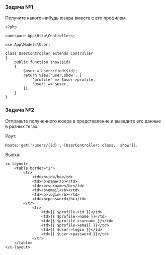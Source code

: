 ### Задача №1

Получите какого-нибудь юзера вместе с его профилем.

    <?php
    
    namespace App\Http\Controllers;
    
    use App\Models\User;
    
    class UserController extends Controller
    {
        public function show($id)
        {
            $user = User::find($id);
            return view('user.show', [
                'profile' => $user->profile,
                'user' => $user,
            ]);
        }
    }

### Задача №2

Отправьте полученного юзера в представление и выведите его данные в разных тегах.

Роут:

    Route::get('/users/{id}', [UserController::class, 'show']);

Вьюха:

    <x-layout>
        <table border="1">
            <tr>
                <td><b>id</b></td>
                <td><b>name</b></td>
                <td><b>surname</b></td>
                <td><b>email</b></td>
                <td><b>login</b></td>
                <td><b>password</b></td>
            </tr>
                <tr>
                    <td>{{ $profile->id }}</td>
                    <td>{{ $profile->name }}</td>
                    <td>{{ $profile->surname }}</td>
                    <td>{{ $profile->email }}</td>
                    <td>{{ $user->login }}</td>
                    <td>{{ $user->password }}</td>
                </tr>
        </table>
    </x-layout>